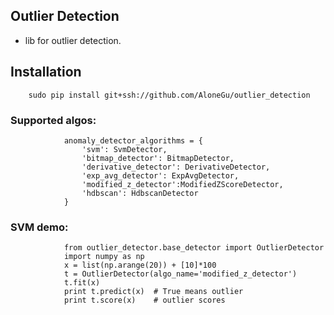 ## Outlier Detection

* lib for outlier detection.

## Installation

        sudo pip install git+ssh://github.com/AloneGu/outlier_detection

### Supported algos:

                anomaly_detector_algorithms = {
                    'svm': SvmDetector,
                    'bitmap_detector': BitmapDetector,
                    'derivative_detector': DerivativeDetector,
                    'exp_avg_detector': ExpAvgDetector,
                    'modified_z_detector':ModifiedZScoreDetector,
                    'hdbscan': HdbscanDetector
                }


### SVM demo:

                from outlier_detector.base_detector import OutlierDetector
                import numpy as np
                x = list(np.arange(20)) + [10]*100
                t = OutlierDetector(algo_name='modified_z_detector')
                t.fit(x)
                print t.predict(x)  # True means outlier
                print t.score(x)    # outlier scores



